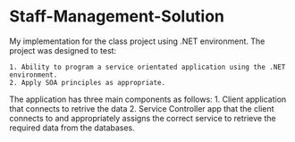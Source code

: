 # Staff-Management-Solution 

My implementation for the class project using .NET environment. The project was designed to test:

    1. Ability to program a service orientated application using the .NET environment.
    2. Apply SOA principles as appropriate.
    
 The application has three main components as follows:
    1. Client application that connects to retrive the data
    2. Service Controller app that the client connects to and appropriately assigns the correct service to retrieve the required data from        the databases.
